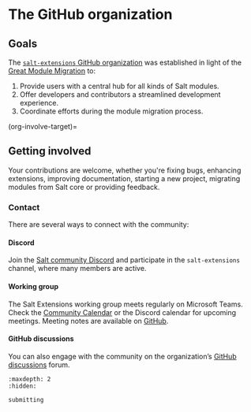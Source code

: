 # The GitHub organization

## Goals

The [`salt-extensions` GitHub organization](gh-org-ref) was established in light of the [Great Module Migration](great-migration-ref) to:

1. Provide users with a central hub for all kinds of Salt modules.
2. Offer developers and contributors a streamlined development experience.
3. Coordinate efforts during the module migration process.

(org-involve-target)=
## Getting involved

Your contributions are welcome, whether you're fixing bugs, enhancing extensions, improving documentation, starting a new project, migrating modules from Salt core or providing feedback.

### Contact

There are several ways to connect with the community:

#### Discord
Join the [Salt community Discord][discord-invite] and participate in the `salt-extensions` channel, where many members are active.

#### Working group
The Salt Extensions working group meets regularly on Microsoft Teams. Check the [Community Calendar](https://saltproject.io/calendar/) or the Discord calendar for upcoming meetings. Meeting notes are available on [GitHub](https://github.com/salt-extensions/community).

#### GitHub discussions
You can also engage with the community on the organization’s [GitHub discussions](https://github.com/orgs/salt-extensions/discussions) forum.

[discord-invite]: https://discord.gg/bPah23K7mG

```{toctree}
:maxdepth: 2
:hidden:

submitting
```
